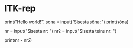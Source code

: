 # ITK-rep

print("Hello world!")
sona = input("Sisesta sõna: ")
print(sõna)

nr = input("Sisesta nr: ")
nr2 = input("Sisesta teine nr: ")

print(nr - nr2)
